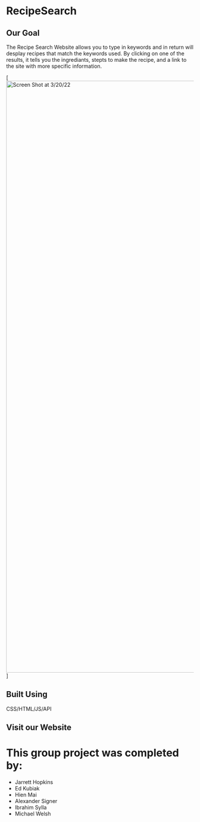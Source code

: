 # RecipeSearch

## Our Goal
The Recipe Search Website allows you to type in keywords and in return will desplay recipes that match the keywords used.  By clicking on one of the results, it tells you the ingrediants, stepts to make the recipe, and a link to the site with more specific information.

[<img width="1592" alt="Screen Shot at 3/20/22" src="https://user-images.githubusercontent.com/98188411/160524266-ee297cdd-6b56-43c3-8509-72a97549d98c.JPG">]

## Built Using
CSS/HTML/JS/API

## Visit our Website

<!-- Need someone who has access to settings (Dr SPooky Fox) to go to settings and paste the git.io link below -->
<!-- I do it by going to the setting of the respository and the going to the pages, you can make a link from there -->

# This group project was completed by:
 
* Jarrett Hopkins
* Ed Kubiak
* Hien Mai
* Alexander Signer
* Ibrahim Sylla
* Michael Welsh

